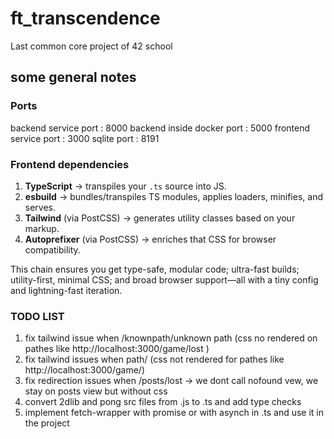 # ft_transcendence

Last common core project of 42 school

## some general notes

### Ports

backend service port : 8000
backend inside docker port : 5000
frontend service port : 3000
sqlite port : 8191

### Frontend dependencies

1. **TypeScript** → transpiles your `.ts` source into JS.
2. **esbuild** → bundles/transpiles TS modules, applies loaders, minifies, and serves.
3. **Tailwind** (via PostCSS) → generates utility classes based on your markup.
4. **Autoprefixer** (via PostCSS) → enriches that CSS for browser compatibility.

This chain ensures you get type-safe, modular code; ultra-fast builds;
utility-first, minimal CSS; and broad browser support—all with a tiny config
and lightning-fast iteration.

### TODO LIST

1. fix tailwind issue when /knownpath/unknown path (css no rendered on pathes like http://localhost:3000/game/lost )
2. fix tailwind issues when path/ (css not rendered for pathes like http://localhost:3000/game/)
3. fix redirection issues when /posts/lost -> we dont call nofound vew, we stay on posts view but without css
4. convert 2dlib and pong src files from .js to .ts and add type checks
5. implement fetch-wrapper with promise or with asynch in .ts and use it in the project
